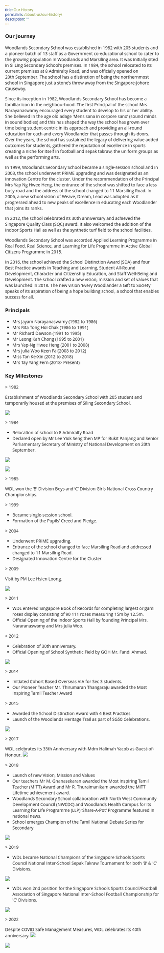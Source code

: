 ```yaml
---
title: Our History
permalink: /about-us/our-history/
description: ""
---
```

<style type="text/css">
@import url('https://fonts.googleapis.com/css2?family=Open+Sans&display=swap');  

body, * { font-family: 'Open Sans', sans-serif !important; }
.bp-container h1 { letter-spacing: normal !important; font-weight: 300 !important;}
</style>
### Our Journey

Woodlands Secondary School was established in 1982 with 205 students and a pioneer batch of 13 staff as a Government co-educational school to cater to the growing population in Woodlands and Marsiling area. It was initially sited in Si Ling Secondary School’s premises. In 1984, the school relocated to its current premises at 8 Admiralty Road, and was officially opened on 20th&nbsp;September. The school has a distinction of being the northernmost school in Singapore just a stone’s throw away from the Singapore-Johore Causeway.

Since its inception in 1982, Woodlands Secondary School has become a familiar icon in the neighbourhood. The first Principal of the school Mrs Narayanaswamy encouraged every student to develop to his or her ability. She believed in the age old adage ‘Mens sana in corpore sano’ (sound minds in sound bodies) and this has shaped the way the school has grown over time being student-centric in its approach and providing an all-round education for each and every Woodlander that passes through its doors. Over the years, the school has sustained the legacy of delivering value added outcomes for students, gathered the reputation of excellence in sports creating a niche for itself in football and sepak takraw, the uniform groups as well as the performing arts.

In 1999, Woodlands Secondary School became a single-session school and in 2003, the school underwent PRIME upgrading and was designated as an Innovation Centre for the cluster. Under the recommendation of the Principal Mrs Yap Ng Hwee Heng, the entrance of the school was shifted to face a less busy road and the address of the school changed to 11 Marsiling Road. In 2006, a new school vision of Weave, Dream, Lead was adopted as it progressed ahead to new peaks of excellence in educating each Woodlander that joins its ranks.

In 2012, the school celebrated its 30th&nbsp;anniversary and achieved the Singapore Quality Class (SQC) award. It also welcomed the addition of the Indoor Sports Hall as well as the synthetic turf field to the school facilities. &nbsp;

Woodlands Secondary School was accorded Applied Learning Programme in Real Food, Real Science, and Learning for Life Programme in Active Global Citizens Programme in 2015.

In 2016, the school achieved the School Distinction Award (SDA) and four Best Practice awards in Teaching and Learning, Student All-Round Development, Character and Citizenship Education, and Staff Well-Being and Development. The school crafted a new vision, mission and set of values that was launched in 2018. The new vision ‘Every Woodlander a Gift to Society’ speaks of its aspiration of being a hope building school, a school that enables success for all.&nbsp;

### Principals

*   Mrs Jayam Narayanaswamy (1982 to 1986)
*   Mrs Rita Tong Hoi Chak (1986 to 1991)
*   Mr Richard Dawson (1991 to 1995)
*   Mr Leong Kah Chong (1995 to 2001)
*   Mrs Yap-Ng Hwee Heng (2001 to 2008)
*   Mrs Julia Woo Keen Fai(2008 to 2012)
*   Miss Tan Ke-Xin (2012 to 2018)
*   Mrs Tay Yang Fern (2018- Present)

### Key Milestones
&gt;  1982

Establishment of Woodlands Secondary School with 205 student and temporarily housed at the premises of Siling Secondary School.

![](/images/About%20us/km1.jpeg)



&gt; 1984

* Relocation of school to 8 Admiralty Road
* Declared open by Mr Lee Yiok Seng then MP for Bukit Panjang and Senior Parliamentary Secretary of Ministry of National Development on 20th September.

![](/images/About%20us/km2.jpeg)

![](/images/About%20us/km3.jpeg)


&gt; 1985

WDL won the ‘B’ Division Boys and ‘C’ Division Girls National Cross Country Championships.

&gt; 1999

* Became single-session school.
* Formation of the Pupils’ Creed and Pledge.

&gt; 2004

* Underwent PRIME upgrading.
* Entrance of the school changed to face Marsiling Road and addressed changed to 11 Marsiling Road.
* Designated Innovation Centre for the Cluster

&gt; 2009

Visit by PM Lee Hsien Loong.

![](/images/About%20us/km4.jpeg)


&gt; 2011

* WDL entered Singapore Book of Records for completing largest origami roses display consisting of 90 111 roses measuring 15m by 12.5m.
* Official Opening of the Indoor Sports Hall by founding Principal Mrs. Nararanaswamy and Mrs Julia Woo.

&gt; 2012

* Celebration of 30th anniversary.
* Official Opening of School Synthetic Field by GOH Mr. Fandi Ahmad.

![](/images/About%20us/km5.jpeg)

		 
&gt; 2014

* Initiated Cohort Based Overseas VIA for Sec 3 students.
* Our Pioneer Teacher Mr. Thirumaran Thangaraju awarded the Most Inspiring Tamil Teacher Award

&gt; 2015

* Awarded the School Distinction Award with 4 Best Practices
* Launch of the Woodlands Heritage Trail as part of SG50 Celebrations.

![](/images/About%20us/km6.jpeg)


&gt; 2017

WDL celebrates its 35th Anniversary with Mdm Halimah Yacob as Guest-of-Honour.
![](/images/About%20us/km7.jpeg)


&gt; 2018

* Launch of new Vision, Mission and Values
* Our teachers Mr M. Gnanasekaran awarded the Most Inspiring Tamil Teacher (MITT) Award and Mr R. Thuraimanikam awarded the MITT Lifetime achievement award. 
* Woodlands Secondary School collaboration with North West Community Development Council (NWCDC) and Woodlands Health Campus for its Learning for Life Programme (LLP) ‘Share-A-Pot’ Programme featured in national news.
* School emerges Champion of the Tamil National Debate Series for Secondary 

![](/images/About%20us/km9.jpeg)

&gt; 2019

* WDL became National Champions of the Singapore Schools Sports Council National Inter-School Sepak Takraw Tournament for both ‘B’ &amp; 'C' Divisions.

![](/images/About%20us/km10.jpeg)

* WDL won 2nd position for the Singapore Schools Sports Council/Football Association of Singapore National Inter-School Football Championship for  'C' Divisions.

![](/images/About%20us/km11.jpeg)

&gt; 2022

Despite COVID Safe Management Measures, WDL celebrates its 40th anniversary.
![](/images/About%20us/40th%20parade.jpg)

![](/images/About%20us/40th%20principals.jpg)